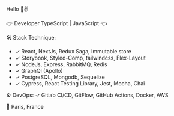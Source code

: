 Hello 🙂✌️ 

👉 Developer TypeScript | JavaScript 👈

🛠 Stack Technique:
- ✓ React, NextJs, Redux Saga, Immutable store
- ✓ Storybook, Styled-Comp, tailwindcss, Flex-Layout 
- ✓ NodeJs, Express, RabbitMQ, Redis
- ✓ GraphQl (Apollo)
- ✓ PostgreSQL, Mongodb, Sequelize
- ✓ Cypress, React Testing Library, Jest, Mocha, Chai

⚙️ DevOps:
✓ Gitlab CI/CD, GitFlow, GitHub Actions, Docker, AWS

📍 Paris, France
